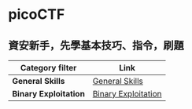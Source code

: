 # picoCTF
資安新手，先學基本技巧、指令，刷題
------
| Category filter | Link |
| ----- | -------- |
|**General Skills**|[General Skills](https://play.picoctf.org/practice?category=5&page=1)|
|**Binary Exploitation**|[Binary Exploitation](https://play.picoctf.org/practice?category=6&page=1)|

